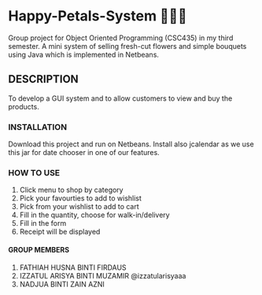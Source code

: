 # Happy-Petals-System :cherry_blossom::rose::sunflower:
Group project for Object Oriented Programming (CSC435) in my third semester. A mini system of selling fresh-cut flowers and simple bouquets using Java which is implemented in Netbeans. 

## DESCRIPTION
To develop a GUI system and to allow customers to view and buy the products.

### INSTALLATION
Download this project and run on Netbeans. Install also jcalendar as we use this jar for date chooser in one of our features.

### HOW TO USE
1. Click menu to shop by category
2. Pick your favourties to add to wishlist
3. Pick from your wishlist to add to cart
4. Fill in the quantity, choose for walk-in/delivery
5. Fill in the form
6. Receipt will be displayed

#### GROUP MEMBERS
1. FATHIAH HUSNA BINTI FIRDAUS 
2. IZZATUL ARISYA BINTI MUZAMIR @izzatularisyaaa
3. NADJUA BINTI ZAIN AZNI
